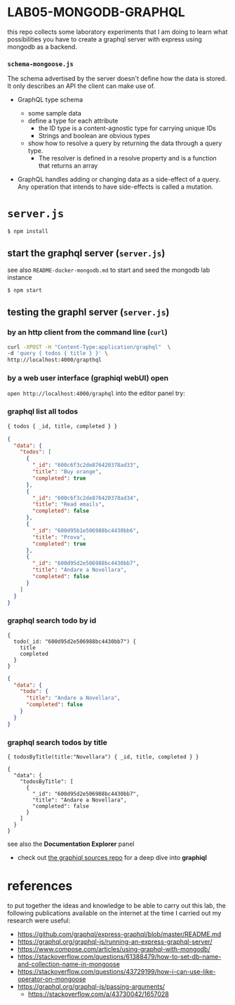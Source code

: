 # LAB05-MONGODB-GRAPHQL
this repo collects some laboratory experiments that I am doing to learn what possibilities you have to create a graphql server with express using mongodb as a backend.  

### `schema-mongoose.js`
The schema advertised by the server doesn't define how the data is stored. 
It only describes an API the client can make use of.

- GraphQL type schema
    - some sample data 
    - define a type for each attribute
        - the ID type is a content-agnostic type for carrying unique IDs
        - Strings and boolean are obvious types
    - show how to resolve a query by returning the data through a query type.
        - The resolver is defined in a resolve property and is a function that returns an array

- GraphQL handles adding or changing data as a side-effect of a query. Any operation that intends to have side-effects is called a mutation.


# `server.js`
```
$ npm install
```
## start the graphql server (`server.js`)
see also `README-docker-mongodb.md` to start and seed the mongodb lab instance
``` zsh 
$ npm start 
```

## testing the graphl server (`server.js`)
### by an http client from the command line (`curl`)
``` zsh
curl -XPOST -H "Content-Type:application/graphql"  \
-d 'query { todos { title } }' \
http://localhost:4000/grapthql
```

### by a web user interface (graphiql webUI) open 
`open http://localhost:4000/graphql`
into the editor panel try:
### graphql list all todos
``` graphql
{ todos { _id, title, completed } }
```
``` json
{
  "data": {
    "todos": [
      {
        "_id": "600c6f3c2de876420378ad33",
        "title": "Buy orange",
        "completed": true
      },
      {
        "_id": "600c6f3c2de876420378ad34",
        "title": "Read emails",
        "completed": false
      },
      {
        "_id": "600d95b1e506988bc4430bb6",
        "title": "Prova",
        "completed": true
      },
      {
        "_id": "600d95d2e506988bc4430bb7",
        "title": "Andare a Novellara",
        "completed": false
      }
    ]
  }
}
```

### graphql search todo by id 
``` 
{
  todo(_id: "600d95d2e506988bc4430bb7") {
    title
    completed
  }
}
```

``` json 
{
  "data": {
    "todo": {
      "title": "Andare a Novellara",
      "completed": false
    }
  }
}
```

### graphql search todos by title
```
{ todosByTitle(title:"Novellara") { _id, title, completed } }
```
```
{
  "data": {
    "todosByTitle": [
      {
        "_id": "600d95d2e506988bc4430bb7",
        "title": "Andare a Novellara",
        "completed": false
      }
    ]
  }
}
```

see also the **Documentation Explorer** panel

- check out [the graphiql sources repo](https://github.com/graphql/graphiql) for a deep dive into **graphiql**


<!--
# WIP
- https://flaviocopes.com/graphql-node-express/
-->
# references
to put together the ideas and knowledge to be able to carry out this lab, 
the following publications available on the internet at the time I carried out my research were useful:
- https://github.com/graphql/express-graphql/blob/master/README.md
- https://graphql.org/graphql-js/running-an-express-graphql-server/
- https://www.compose.com/articles/using-graphql-with-mongodb/
- https://stackoverflow.com/questions/61388479/how-to-set-db-name-and-collection-name-in-mongoose
- https://stackoverflow.com/questions/43729199/how-i-can-use-like-operator-on-mongoose
- https://graphql.org/graphql-js/passing-arguments/
    - https://stackoverflow.com/a/43730042/1657028